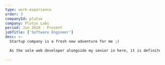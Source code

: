 ```yaml
---
type: work-experience
order: 3
companyId: plutux
company: Plutux Labs
period: Jun 2018 - Present
jobTitle: ['Software Engineer']
desc: >-
  Startup company is a fresh new adventure for me ;) 
  
  As the sole web developer alongside my senior in here, it is definitely a new and huge challenge to develop a cryto-exchange platform.
     
---
```


